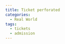 ```yaml
---
title: Ticket perforated
categories:
  - Real World
tags:
  - tickets
  - admission
---
```

